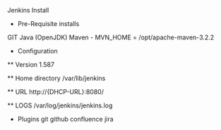 Jenkins Install

* Pre-Requisite installs

GIT
Java (OpenJDK)
Maven - MVN_HOME = /opt/apache-maven-3.2.2

* Configuration

** Version 1.587

** Home directory /var/lib/jenkins

** URL http://{DHCP-URL}:8080/

** LOGS /var/log/jenkins/jenkins.log

* Plugins
git
github
confluence
jira



